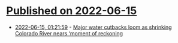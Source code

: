 # [Published on 2022-06-15](index.md)

* [2022-06-15, 01:21:59](https://news.ycombinator.com/item?id=31748079) - [Major water cutbacks loom as shrinking Colorado River nears ‘moment of reckoning](https://www.latimes.com/environment/story/2022-06-14/big-water-cutbacks-ordered-amid-colorado-river-shortage)
